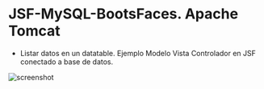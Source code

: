 # JSF-MySQL-BootsFaces. Apache Tomcat
- Listar datos en un datatable. Ejemplo  Modelo Vista Controlador en JSF conectado a base de datos.

![screenshot](https://user-images.githubusercontent.com/25255847/34463347-80a98fdc-ee1e-11e7-9c3e-4e0444658d16.PNG)

